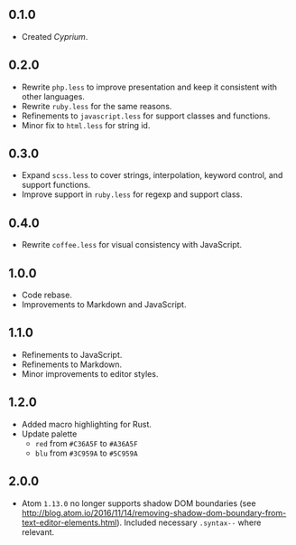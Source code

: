 ## 0.1.0
- Created *Cyprium*.

## 0.2.0
- Rewrite `php.less` to improve presentation and keep it consistent with other languages.
- Rewrite `ruby.less` for the same reasons.
- Refinements to `javascript.less` for support classes and functions.
- Minor fix to `html.less` for string id.

## 0.3.0
- Expand `scss.less` to cover strings, interpolation, keyword control, and support functions.
- Improve support in `ruby.less` for regexp and support class.

## 0.4.0
- Rewrite `coffee.less` for visual consistency with JavaScript.

## 1.0.0
- Code rebase.
- Improvements to Markdown and JavaScript.

## 1.1.0
- Refinements to JavaScript.
- Refinements to Markdown.
- Minor improvements to editor styles.

## 1.2.0
- Added macro highlighting for Rust.
- Update palette
  - `red` from `#C36A5F` to `#A36A5F`
  - `blu` from `#3C959A` to `#5C959A`

## 2.0.0
- Atom `1.13.0` no longer supports shadow DOM boundaries (see http://blog.atom.io/2016/11/14/removing-shadow-dom-boundary-from-text-editor-elements.html). Included necessary `.syntax--` where relevant.
